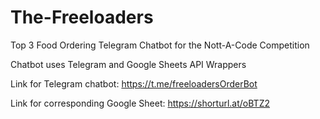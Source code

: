 # The-Freeloaders
Top 3 Food Ordering Telegram Chatbot for the Nott-A-Code Competition


Chatbot uses Telegram and Google Sheets API Wrappers

Link for Telegram chatbot: https://t.me/freeloadersOrderBot

Link for corresponding Google Sheet: https://shorturl.at/oBTZ2